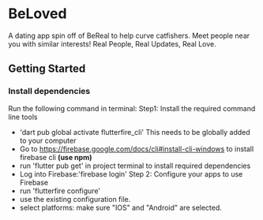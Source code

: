 # BeLoved
A dating app spin off of BeReal to help curve catfishers. Meet people near you with similar interests! Real People, Real Updates, Real Love.


## Getting Started

### Install dependencies

Run the following command in terminal:
Step1: Install the required command line tools
- 'dart pub global activate flutterfire_cli'
This needs to be globally added to your computer
- Go to https://firebase.google.com/docs/cli#install-cli-windows to install firebase cli **(use npm)**
- run 'flutter pub get' in project terminal to install required dependencies
- Log into Firebase:'firebase login'
Step 2: Configure your apps to use Firebase
- run 'flutterfire configure'
- use the existing configuration file.
- select platforms: make sure "IOS" and "Android" are selected. 